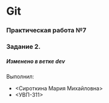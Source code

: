 # Git
### Практическая работа №7
### Задание 2.
##### Изменено в ветке dev
Выполнил:
* <Сироткина Мария Михайловна>
* <УВП-311>
